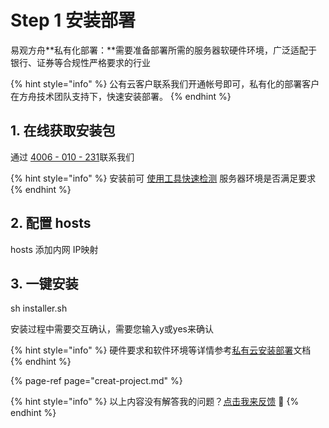 # Step 1 安装部署

易观方舟**私有化部署：**需要准备部署所需的服务器软硬件环境，广泛适配于银行、证券等合规性严格要求的行业

{% hint style="info" %}
公有云客户联系我们开通帐号即可，私有化的部署客户在方舟技术团队支持下，快速安装部署。
{% endhint %}

## **1. 在线获取安装包**

通过 [4006 - 010 - 231](tel:4006-010-231)联系我们

{% hint style="info" %}
安装前可 [使用工具快速检测](../integration/prepare/tool-script.md) 服务器环境是否满足要求
{% endhint %}

## **2. 配置 hosts**

hosts 添加内网 IP映射

## **3. 一键安装**

sh  installer.sh

安装过程中需要交互确认，需要您输入y或yes来确认

{% hint style="info" %}
硬件要求和软件环境等详情参考[私有云安装部署](../integration/prepare/si-you-yun-an-zhuang-bu-shu.md)文档
{% endhint %}

{% page-ref page="creat-project.md" %}



{% hint style="info" %}
以上内容没有解答我的问题？[点击我来反馈](https://support.qq.com/products/118522/) 🚀
{% endhint %}

